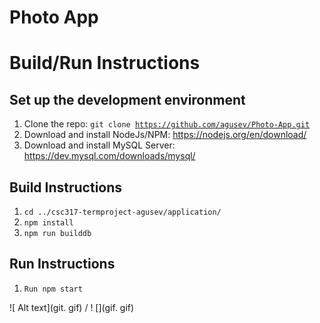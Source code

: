 # Photo App

# Build/Run Instructions

## Set up the development environment

1. Clone the repo: <code>git clone https://github.com/agusev/Photo-App.git</code>
2. Download and install NodeJs/NPM: <link> https://nodejs.org/en/download/ </link>
3. Download and install MySQL Server: <link> https://dev.mysql.com/downloads/mysql/ </link>

## Build Instructions

1. <code>cd ../csc317-termproject-agusev/application/</code>
2. <code>npm install</code>
3. <code>npm run builddb</code>

## Run Instructions

1. <code>Run npm start</code>


![ Alt text](git. gif) / ! [](gif. gif)
